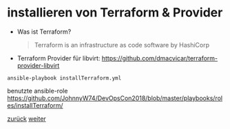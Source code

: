 installieren von Terraform & Provider
===

* Was ist Terraform?

  > Terraform is an infrastructure as code software by HashiCorp

* Terraform Provider für libvirt: https://github.com/dmacvicar/terraform-provider-libvirt

```ansible-playbook installTerraform.yml```

benutzte ansible-role https://github.com/JohnnyW74/DevOpsCon2018/blob/master/playbooks/roles/installTerraform/

[zurück](https://github.com/JohnnyW74/DevOpsCon2018/blob/master/doc/05-download-node-image.md) [weiter](https://github.com/JohnnyW74/DevOpsCon2018/blob/master/doc/07-create-single-node.md)

